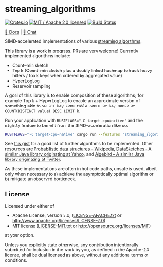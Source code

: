# streaming_algorithms

[![Crates.io](https://img.shields.io/crates/v/streaming_algorithms.svg?maxAge=86400)](https://crates.io/crates/streaming_algorithms)
[![MIT / Apache 2.0 licensed](https://img.shields.io/crates/l/streaming_algorithms.svg?maxAge=2592000)](#License)
[![Build Status](https://dev.azure.com/alecmocatta/streaming_algorithms/_apis/build/status/tests?branchName=master)](https://dev.azure.com/alecmocatta/streaming_algorithms/_build?definitionId=16)

[📖 Docs](https://docs.rs/streaming_algorithms) | [💬 Chat](https://constellation.zulipchat.com/#narrow/stream/213236-subprojects)

SIMD-accelerated implementations of various [streaming algorithms](https://en.wikipedia.org/wiki/Streaming_algorithm).

This library is a work in progress. PRs are very welcome! Currently implemented algorithms include:

 * Count–min sketch
 * Top k (Count–min sketch plus a doubly linked hashmap to track heavy hitters / top k keys when ordered by aggregated value)
 * HyperLogLog
 * Reservoir sampling

A goal of this library is to enable composition of these algorithms; for example Top k + HyperLogLog to enable an approximate version of something akin to `SELECT key FROM table GROUP BY key ORDER BY COUNT(DISTINCT value) DESC LIMIT k`.

Run your application with `RUSTFLAGS="-C target-cpu=native"` and the `nightly` feature to benefit from the SIMD-acceleration like so:

```bash
RUSTFLAGS="-C target-cpu=native" cargo run --features "streaming_algorithms/nightly" --release
```

See [this gist](https://gist.github.com/debasishg/8172796) for a good list of further algorithms to be implemented. Other resources are [Probabilistic data structures – Wikipedia](https://en.wikipedia.org/wiki/Category:Probabilistic_data_structures), [DataSketches – A similar Java library originating at Yahoo](https://datasketches.github.io/), and [Algebird  – A similar Java library originating at Twitter](https://github.com/twitter/algebird).

As these implementations are often in hot code paths, unsafe is used, albeit only when necessary to a) achieve the asymptotically optimal algorithm or b) mitigate an observed bottleneck.

## License
Licensed under either of

 * Apache License, Version 2.0, ([LICENSE-APACHE.txt](LICENSE-APACHE.txt) or http://www.apache.org/licenses/LICENSE-2.0)
 * MIT license ([LICENSE-MIT.txt](LICENSE-MIT.txt) or http://opensource.org/licenses/MIT)

at your option.

Unless you explicitly state otherwise, any contribution intentionally submitted for inclusion in the work by you, as defined in the Apache-2.0 license, shall be dual licensed as above, without any additional terms or conditions.
